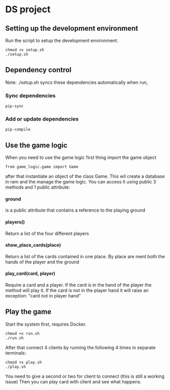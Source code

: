 # DS project

## Setting up the development environment

Run the script to setup the development environment.

```shell
chmod +x setup.sh
./setup.sh
```

## Dependency control

Note: ./setup.sh syncs these dependencies automatically when run,

### Sync dependencies
```shell
pip-sync
```

### Add or update dependencies
```shell
pip-compile
```


## Use the game logic

When you need to use the game logic first thing import the game object
```
from game_logic.game import Game
```

after that instantiate an object of the class Game. This wil create a database in ram and the manage the game logic. 
You can access it using public 3 methods and 1 public attribute: 

#### ground
is a public attribute that contains a reference to the playing ground

#### players()
Return a list of the four different players

#### show_place_cards(place)
Return a list of the cards contained in one place. By place are ment both the hands of the player and the ground

#### play_card(card, player)
Require a card and a player. If the card is in the hand of the player the method will play it. If the card is not in
the player hand it will raise an exception: "card not in player hand"


## Play the game

Start the system first, requires Docker.

```shell
chmod +x run.sh
./run.sh
```

After that connect 4 clients by running the following 4 times in separate terminals:
```shell
chmod +x play.sh
./play.sh
```

You need to give a second or two for client to connect (this is still a working issue)
Then you can play card with client and see what happens.